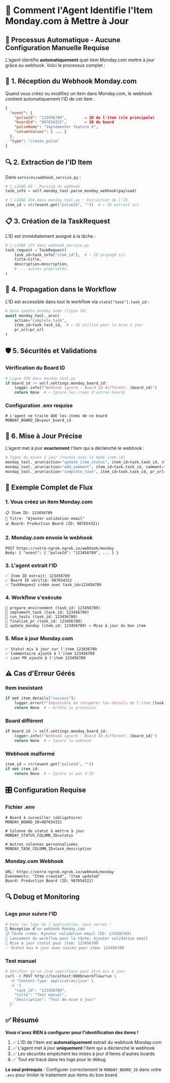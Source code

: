 # 🎯 Comment l'Agent Identifie l'Item Monday.com à Mettre à Jour

## 🔄 Processus Automatique - Aucune Configuration Manuelle Requise

L'agent identifie **automatiquement** quel item Monday.com mettre à jour grâce au webhook. Voici le processus complet :

## 📨 1. Réception du Webhook Monday.com

Quand vous créez ou modifiez un item dans Monday.com, le webhook contient automatiquement l'ID de cet item :

```json
{
  "event": {
    "pulseId": "123456789",        ← ID de l'item (clé principale)
    "boardId": "987654321",        ← ID du board
    "pulseName": "Implémenter feature X",
    "columnValues": { ... }
  },
  "type": "create_pulse"
}
```

## 🔍 2. Extraction de l'ID Item

Dans `services/webhook_service.py` :

```python
# 📍 LIGNE 69 : Parsing du webhook
task_info = self.monday_tool.parse_monday_webhook(payload)

# 📍 LIGNE 334 dans monday_tool.py : Extraction de l'ID
item_id = str(event.get("pulseId", ""))  # ← ID extrait ici
```

## 📋 3. Création de la TaskRequest

L'ID est immédiatement assigné à la tâche :

```python
# 📍 LIGNE 175 dans webhook_service.py
task_request = TaskRequest(
    task_id=task_info["item_id"],  # ← ID propagé ici
    title=title,
    description=description,
    # ... autres propriétés
)
```

## 🔄 4. Propagation dans le Workflow

L'ID est accessible dans tout le workflow via `state["task"].task_id` :

```python
# Dans update_monday node (ligne 59)
await monday_tool._arun(
    action="complete_task",
    item_id=task.task_id,  # ← ID utilisé pour la mise à jour
    pr_url=pr_url
)
```

## 🛡️ 5. Sécurités et Validations

### Vérification du Board ID
```python
# Ligne 338 dans monday_tool.py
if board_id != self.settings.monday_board_id:
    logger.info(f"Webhook ignoré - Board ID différent: {board_id}")
    return None  # ← Ignore les items d'autres boards
```

### Configuration .env requise
```env
# L'agent ne traite QUE les items de ce board
MONDAY_BOARD_ID=your_board_id
```

## 🎯 6. Mise à Jour Précise

L'agent met à jour **exactement** l'item qui a déclenché le webhook :

```python
# Types de mises à jour (toutes avec le même item_id)
monday_tool._arun(action="update_item_status", item_id=task.task_id, status="En cours")
monday_tool._arun(action="add_comment", item_id=task.task_id, comment="...")
monday_tool._arun(action="complete_task", item_id=task.task_id, pr_url="...")
```

## 🔗 Exemple Complet de Flux

### 1. Vous créez un item Monday.com
```
📋 Item ID: 123456789
📝 Titre: "Ajouter validation email"
📊 Board: Production Board (ID: 987654321)
```

### 2. Monday.com envoie le webhook
```
POST https://votre-ngrok.ngrok.io/webhook/monday
Body: { "event": { "pulseId": "123456789", ... } }
```

### 3. L'agent extrait l'ID
```
✅ Item ID extrait: 123456789
✅ Board ID vérifié: 987654321
✅ TaskRequest créée avec task_id=123456789
```

### 4. Workflow s'exécute
```
🔄 prepare_environment (task_id: 123456789)
🔄 implement_task (task_id: 123456789)
🔄 run_tests (task_id: 123456789)
🔄 finalize_pr (task_id: 123456789)
🔄 update_monday (item_id: 123456789) ← Mise à jour du bon item
```

### 5. Mise à jour Monday.com
```
✅ Statut mis à jour sur l'item 123456789
✅ Commentaire ajouté à l'item 123456789
✅ Lien PR ajouté à l'item 123456789
```

## ⚠️ Cas d'Erreur Gérés

### Item inexistant
```python
if not item_details["success"]:
    logger.error(f"Impossible de récupérer les détails de l'item {task_info['item_id']}")
    return None  # ← Arrête le processus
```

### Board différent
```python
if board_id != self.settings.monday_board_id:
    logger.info(f"Webhook ignoré - Board ID différent: {board_id}")
    return None  # ← Ignore le webhook
```

### Webhook malformé
```python
item_id = str(event.get("pulseId", ""))
if not item_id:
    return None  # ← Ignore si pas d'ID
```

## 🎛️ Configuration Requise

### Fichier .env
```env
# Board à surveiller (obligatoire)
MONDAY_BOARD_ID=987654321

# Colonne de statut à mettre à jour
MONDAY_STATUS_COLUMN_ID=status

# Autres colonnes personnalisées
MONDAY_TASK_COLUMN_ID=task_description
```

### Monday.com Webhook
```
URL: https://votre-ngrok.ngrok.io/webhook/monday
Événements: "Item created", "Item updated"
Board: Production Board (ID: 987654321)
```

## 🔍 Debug et Monitoring

### Logs pour suivre l'ID
```bash
# Dans les logs de l'application, vous verrez :
📨 Réception d'un webhook Monday.com
📋 Tâche créée: Ajouter validation email (ID: 123456789)
🚀 Lancement du workflow pour la tâche: Ajouter validation email
📝 Mise à jour statut pour item: 123456789
✅ Statut mis à jour avec succès pour item: 123456789
```

### Test manuel
```bash
# Vérifier qu'un item spécifique peut être mis à jour
curl -X POST http://localhost:8000/workflow/run \
  -H "Content-Type: application/json" \
  -d '{
    "task_id": "123456789",
    "title": "Test manuel",
    "description": "Test de mise à jour"
  }'
```

## ✅ Résumé

**Vous n'avez RIEN à configurer pour l'identification des items !**

1. ✅ L'ID de l'item est **automatiquement** extrait du webhook Monday.com
2. ✅ L'agent met à jour **uniquement** l'item qui a déclenché le webhook
3. ✅ Les sécurités empêchent les mises à jour d'items d'autres boards
4. ✅ Tout est tracé dans les logs pour le debug

**Le seul prérequis** : Configurer correctement le `MONDAY_BOARD_ID` dans votre `.env` pour limiter le traitement aux items du bon board. 